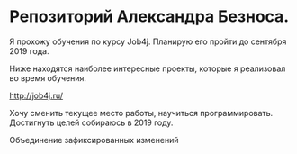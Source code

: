 # Репозиторий Александра Безноса.

Я прохожу обучения по курсу Job4j. Планирую его пройти до сентября 2019 года.

Ниже находятся наиболее интересные проекты, которые я реализовал во время обучения.

http://job4j.ru/

Хочу сменить текущее место работы, научиться программировать. 
Достигнуть целей собираюсь в 2019 году.


Объединение зафиксированных изменений